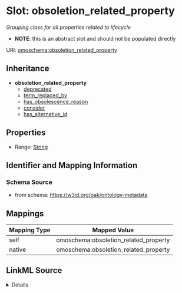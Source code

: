 

# Slot: obsoletion_related_property


_Grouping class for all properties related to lifecycle_




* __NOTE__: this is an abstract slot and should not be populated directly


URI: [omoschema:obsoletion_related_property](https://w3id.org/oak/ontology-metadata/obsoletion_related_property)




## Inheritance

* **obsoletion_related_property**
    * [deprecated](deprecated.md)
    * [term_replaced_by](term_replaced_by.md)
    * [has_obsolescence_reason](has_obsolescence_reason.md)
    * [consider](consider.md)
    * [has_alternative_id](has_alternative_id.md)









## Properties

* Range: [String](String.md)





## Identifier and Mapping Information







### Schema Source


* from schema: https://w3id.org/oak/ontology-metadata




## Mappings

| Mapping Type | Mapped Value |
| ---  | ---  |
| self | omoschema:obsoletion_related_property |
| native | omoschema:obsoletion_related_property |




## LinkML Source

<details>
```yaml
name: obsoletion_related_property
description: Grouping class for all properties related to lifecycle
from_schema: https://w3id.org/oak/ontology-metadata
rank: 1000
abstract: true
alias: obsoletion_related_property
range: string

```
</details>